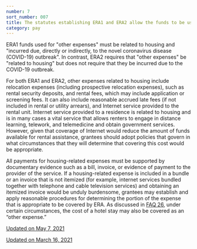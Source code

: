 ```yaml
---
number: 7
sort_number: 007
title: The statutes establishing ERA1 and ERA2 allow the funds to be used for certain "other expenses," as defined by the Secretary. What are some examples of these "other expenses"?
category: pay
---
```


ERA1 funds used for "other expenses" must be related to housing and "incurred due, directly or indirectly, to the novel coronavirus disease (COVID-19) outbreak". In contrast, ERA2 requires that "other expenses" be "related to housing" but does not require that they be incurred due to the COVID-19 outbreak.

For both ERA1 and ERA2, other expenses related to housing include relocation expenses (including prospective relocation expenses), such as rental security deposits, and rental fees, which may include application or screening fees. It can also include reasonable accrued late fees (if not included in rental or utility arrears), and Internet service provided to the rental unit. Internet service provided to a residence is related to housing and is in many cases a vital service that allows renters to engage in distance learning, telework, and telemedicine and obtain government services. However, given that coverage of Internet would reduce the amount of funds available for rental assistance, grantees should adopt policies that govern in what circumstances that they will determine that covering this cost would be appropriate.

All payments for housing-related expenses must be supported by documentary evidence such as a bill, invoice, or evidence of payment to the provider of the service. If a housing-related expense is included in a bundle or an invoice that is not itemized (for example, internet services bundled together with telephone and cable television services) and obtaining an itemized invoice would be unduly burdensome, grantees may establish and apply reasonable procedures for determining the portion of the expense that is appropriate to be covered by ERA. As discussed in <a href="#26">FAQ 26</a>, under certain circumstances, the cost of a hotel stay may also be covered as an “other expense.”


<a href="{{ site.baseurl }}/implementation-guidance/changes/" class="era-guidance__datestamp">Updated on May 7, 2021</a>

<a href="{{ site.baseurl }}/implementation-guidance/changes/" class="era-guidance__datestamp">Updated on March 16, 2021</a>